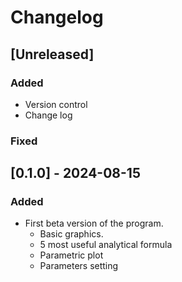 # Changelog

## [Unreleased]
### Added
- Version control
- Change log

### Fixed


## [0.1.0] - 2024-08-15
### Added
- First beta version of the program.
    - Basic graphics.
    - 5 most useful analytical formula
    - Parametric plot
    - Parameters setting